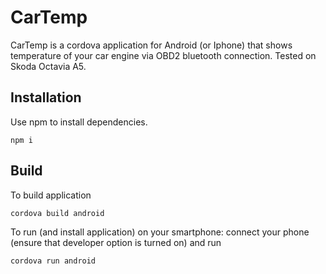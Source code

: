 # CarTemp

CarTemp is a cordova application for Android (or Iphone) that shows temperature of your car engine via OBD2 bluetooth connection. Tested on Skoda Octavia A5. 

## Installation

Use npm to install dependencies.

```
npm i
```

## Build

To build application

```
cordova build android
```

To run (and install application) on your smartphone: connect your phone (ensure that developer option is turned on) and run

```
cordova run android
```
